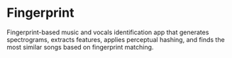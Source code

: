 # Fingerprint
Fingerprint-based music and vocals identification app that generates spectrograms, extracts features, applies perceptual hashing, and finds the most similar songs based on fingerprint matching.
